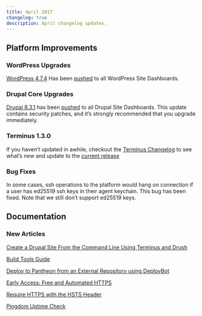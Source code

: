```yaml
---
title: April 2017
changelog: true
description: April changelog updates.
---
```

## Platform Improvements

### WordPress Upgrades
[WordPress 4.7.4](https://codex.wordpress.org/Version_4.7.4) Has been [pushed](https://github.com/pantheon-systems/WordPress/pull/112) to all WordPress Site Dashboards.

### Drupal Core Upgrades
[Drupal 8.3.1](https://www.drupal.org/project/drupal/releases/8.3.1) has been [pushed](https://github.com/pantheon-systems/drops-8/commit/bf3942e37ce2d9ce0d9646b3a538b03bc8076c01) to all Drupal Site Dashboards. This update contains security patches, and it’s strongly recommended
 that you upgrade immediately.

### Terminus 1.3.0

If you haven’t updated in awhile, checkout the [Terminus Changelog](/guides/terminus/updates/#changelog) to see what’s new and update to the [current release](/guides/terminus/updates/#update-to-the-current-release-)

### Bug Fixes
In some cases, ssh operations to the platform would hang on connection if a user has ed25519 ssh keys in their agent keychain. This bug has been fixed. Note that we still don’t support ed25519 keys.

## Documentation
### New Articles

[Create a Drupal Site From the Command Line Using Terminus and Drush](/guides/drush/drupal-commandline)

[Build Tools Guide](/guides/build-tools)

[Deploy to Pantheon from an External Repository using DeployBot](/deploybot)

[Early Access: Free and Automated HTTPS](/guides/global-cdn/https)

[Require HTTPS with the HSTS Header](/pantheon-yml)

[Pingdom Uptime Check](/guides/pingdom-uptime-check)
